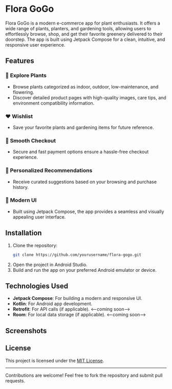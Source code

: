 # Flora GoGo

Flora GoGo is a modern e-commerce app for plant enthusiasts. It offers a wide range of plants, planters, and gardening tools, allowing users to effortlessly browse, shop, and get their favorite greenery delivered to their doorstep. The app is built using Jetpack Compose for a clean, intuitive, and responsive user experience.

## Features

### 🌿 **Explore Plants**
- Browse plants categorized as indoor, outdoor, low-maintenance, and flowering.
- Discover detailed product pages with high-quality images, care tips, and environment compatibility information.

### ❤️ **Wishlist**
- Save your favorite plants and gardening items for future reference.

### 🛒 **Smooth Checkout**
- Secure and fast payment options ensure a hassle-free checkout experience.

### 🌟 **Personalized Recommendations**
- Receive curated suggestions based on your browsing and purchase history.

### 📱 **Modern UI**
- Built using Jetpack Compose, the app provides a seamless and visually appealing user interface.

## Installation

1. Clone the repository:
   ```bash
   git clone https://github.com/yourusername/flora-gogo.git
   ```
2. Open the project in Android Studio.
3. Build and run the app on your preferred Android emulator or device.

## Technologies Used

- **Jetpack Compose**: For building a modern and responsive UI.
- **Kotlin**: For Android app development.
- **Retrofit**: For API calls (if applicable). <--coming soon-->
- **Room**: For local data storage (if applicable). <--coming soon-->

## Screenshots


## License

This project is licensed under the [MIT License](LICENSE).

---

Contributions are welcome! Feel free to fork the repository and submit pull requests.
